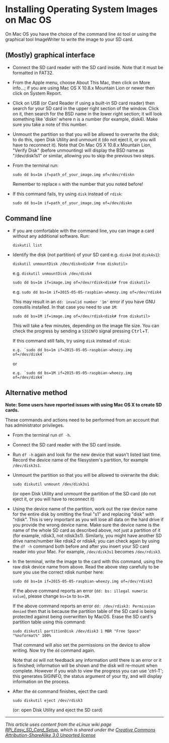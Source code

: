 # Installing Operating System Images on Mac OS

On Mac OS you have the choice of the command line `dd` tool or using the graphical tool ImageWriter to write the image to your SD card.

## (Mostly) graphical interface

- Connect the SD card reader with the SD card inside. Note that it must be formatted in FAT32.
- From the Apple menu, choose About This Mac, then click on More info...; if you are using Mac OS X 10.8.x Mountain Lion or newer then click on System Report.
- Click on USB (or Card Reader if using a built-in SD card reader) then search for your SD card in the upper right section of the window. Click on it, then search for the BSD name in the lower right section; it will look something like 'diskn' where n is a number (for example, disk4). Make sure you take a note of this number.
- Unmount the partition so that you will be allowed to overwrite the disk; to do this, open Disk Utility and unmount it (do not eject it, or you will have to reconnect it). Note that On Mac OS X 10.8.x Mountain Lion, "Verify Disk" (before unmounting) will display the BSD name as "/dev/disk1s1" or similar, allowing you to skip the previous two steps.
- From the terminal run:

    ```
    sudo dd bs=1m if=path_of_your_image.img of=/dev/rdiskn
    ```

    Remember to replace `n` with the number that you noted before!

- If this command fails, try using `disk` instead of `rdisk`:
    
    ```
    sudo dd bs=1m if=path_of_your_image.img of=/dev/diskn
    ```

## Command line

- If you are comfortable with the command line, you can image a card without any additional software. Run:

    `diskutil list`

- Identify the disk (not partition) of your SD card e.g. `disk4` (not `disk4s1`):

    `diskutil unmountDisk /dev/disk<disk# from diskutil>`

    e.g. `diskutil unmountDisk /dev/disk4`

    `sudo dd bs=1m if=image.img of=/dev/rdisk<disk# from diskutil>`

    e.g. `sudo dd bs=1m if=2015-05-05-raspbian-wheezy.img of=/dev/rdisk4`

    This may result in an ``dd: invalid number '1m'`` error if you have GNU
    coreutils installed. In that case you need to use ``1M``:

    `sudo dd bs=1M if=image.img of=/dev/rdisk<disk# from diskutil>`

    This will take a few minutes, depending on the image file size.
    You can check the progress by sending a `SIGINFO` signal pressing <kbd>Ctrl</kbd>+<kbd>T</kbd>.
    
    If this command still fails, try using `disk` instead of `rdisk`:
    
    ```
    e.g. `sudo dd bs=1m if=2015-05-05-raspbian-wheezy.img of=/dev/disk4`
    ```
    or
    ```
    e.g. `sudo dd bs=1M if=2015-05-05-raspbian-wheezy.img of=/dev/disk4`
    ```

## Alternative method

**Note: Some users have reported issues with using Mac OS X to create SD cards.**

These commands and actions need to be performed from an account that has administrator privileges.

- From the terminal run `df -h`.
- Connect the SD card reader with the SD card inside.
- Run `df -h` again and look for the new device that wasn't listed last time. Record the device name of the filesystem's partition, for example `/dev/disk3s1`.
- Unmount the partition so that you will be allowed to overwrite the disk:

    ```
    sudo diskutil unmount /dev/disk3s1
    ```

    (or open Disk Utility and unmount the partition of the SD card (do not eject it, or you will have to reconnect it)
- Using the device name of the partition, work out the raw device name for the entire disk by omitting the final "s1" and replacing "disk" with "rdisk". This is very important as you will lose all data on the hard drive if you provide the wrong device name. Make sure the device name is the name of the whole SD card as described above, not just a partition of it (for example, rdisk3, not rdisk3s1). Similarly, you might have another SD drive name/number like rdisk2 or rdisk4; you can check again by using the `df -h` command both before and after you insert your SD card reader into your Mac. For example, `/dev/disk3s1` becomes `/dev/rdisk3`.
- In the terminal, write the image to the card with this command, using the raw disk device name from above. Read the above step carefully to be sure you use the correct rdisk number here:
    ```
    sudo dd bs=1m if=2015-05-05-raspbian-wheezy.img of=/dev/rdisk3
    ```

    If the above command reports an error (`dd: bs: illegal numeric value`), please change `bs=1m` to `bs=1M`.

    If the above command reports an error `dd: /dev/rdisk3: Permission denied` then that is because the partition table of the SD card is being protected against being overwritten by MacOS. Erase the SD card's partition table using this command:
    ```
    sudo diskutil partitionDisk /dev/disk3 1 MBR "Free Space" "%noformat%" 100%
    ```
    That command will also set the permissions on the device to allow writing. Now try the `dd` command again.

    Note that `dd` will not feedback any information until there is an error or it is finished; information will be shown and the disk will re-mount when complete. However if you wish to view the progress you can use 'ctrl-T'; this generates SIGINFO, the status argument of your tty, and will display information on the process.
- After the `dd` command finishes, eject the card:

    ```
    sudo diskutil eject /dev/rdisk3
    ```

    (or: open Disk Utility and eject the SD card)

---

*This article uses content from the eLinux wiki page [RPi_Easy_SD_Card_Setup](http://elinux.org/RPi_Easy_SD_Card_Setup), which is shared under the [Creative Commons Attribution-ShareAlike 3.0 Unported license](http://creativecommons.org/licenses/by-sa/3.0/)*

